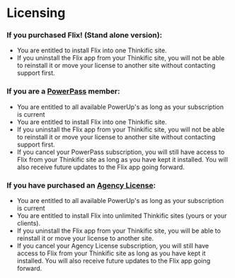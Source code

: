 # Licensing



### If you purchased Flix! (Stand alone version):

* You are entitled to install Flix into one Thinkific site.
* If you uninstall the Flix app from your Thinkific site, you will not be able to reinstall it or move your license to another site without contacting support first.

### If you are a [PowerPass](https://powerups.thinkific.com/pages/playeah#pricing) member:

* You are entitled to all available PowerUp's as long as your subscription is current
* You are entitled to install Flix into one Thinkific site.
* If you uninstall the Flix app from your Thinkific site, you will not be able to reinstall it or move your license to another site without contacting support first.
* If you cancel your PowerPass subscription, you will still have access to Flix from your Thinkific site as long as you have kept it installed. You will also receive future updates to the Flix app going forward.

### If you have purchased an [Agency License](https://powerups.thinkific.com/pages/playeah#pricing):

* You are entitled to all available PowerUp's as long as your subscription is current
* You are entitled to install Flix into unlimited Thinkific sites (yours or your clients).
* If you uninstall the Flix app from your Thinkific site, you will be able to reinstall it or move your license to another site.
* If you cancel your Agency License subscription, you will still have access to Flix from your Thinkific site as long as you have kept it installed. You will also receive future updates to the Flix app going forward.
